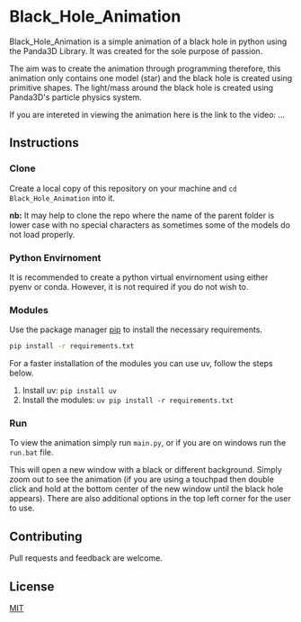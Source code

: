 # Black_Hole_Animation

Black_Hole_Animation is a simple animation of a black hole in python using the Panda3D Library. It was created for the sole purpose of passion.

The aim was to create the animation through programming therefore, this animation only contains one model (star) and the black hole is created using primitive shapes. The light/mass around the black hole is created using Panda3D's particle physics system.

If you are intereted in viewing the animation here is the link to the video: ...

## Instructions

### Clone
Create a local copy of this repository on your machine and `cd Black_Hole_Animation` into it.

**nb:** It may help to clone the repo where the name of the parent folder is lower case with no special characters as sometimes some of the models do not load properly.

### Python Envirnoment
It is recommended to create a python virtual envirnoment using either pyenv or conda. However, it is not required if you do not wish to.

### Modules
Use the package manager [pip](https://pip.pypa.io/en/stable/) to install the necessary requirements.

```bash
pip install -r requirements.txt
```

For a faster installation of the modules you can use uv, follow the steps below.
1. Install uv: `pip install uv`
2. Install the modules: `uv pip install -r requirements.txt`

### Run
To view the animation simply run `main.py`, or if you are on windows run the `run.bat` file.

This will open a new window with a black or different background. Simply zoom out to see the animation (if you are using a touchpad then double click and hold at the bottom center of the new window until the black hole appears). There are also additional options in the top left corner for the user to use.

## Contributing
Pull requests and feedback are welcome.

## License
[MIT](https://choosealicense.com/licenses/mit/)